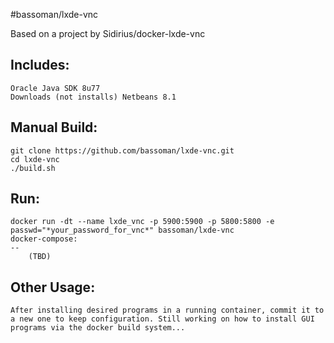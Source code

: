 #bassoman/lxde-vnc

Based on a project by Sidirius/docker-lxde-vnc

Includes:
--
    Oracle Java SDK 8u77
    Downloads (not installs) Netbeans 8.1

Manual Build:
--
    git clone https://github.com/bassoman/lxde-vnc.git
    cd lxde-vnc
    ./build.sh

Run:
--
    docker run -dt --name lxde_vnc -p 5900:5900 -p 5800:5800 -e passwd="*your_password_for_vnc*" bassoman/lxde-vnc
    docker-compose:
    --
        (TBD)

Other Usage:
--
    After installing desired programs in a running container, commit it to a new one to keep configuration. Still working on how to install GUI programs via the docker build system...
